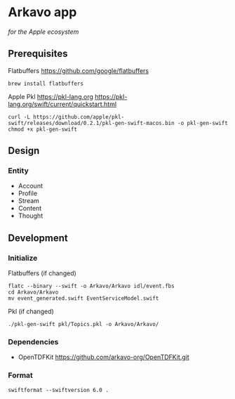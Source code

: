 # Arkavo app
_for the Apple ecosystem_

## Prerequisites

Flatbuffers
https://github.com/google/flatbuffers

```shell
brew install flatbuffers
```

Apple Pkl
https://pkl-lang.org
https://pkl-lang.org/swift/current/quickstart.html

```shell
curl -L https://github.com/apple/pkl-swift/releases/download/0.2.1/pkl-gen-swift-macos.bin -o pkl-gen-swift
chmod +x pkl-gen-swift
```

## Design

### Entity

- Account
- Profile
- Stream
- Content
- Thought

## Development

### Initialize

Flatbuffers (if changed)

```shell
flatc --binary --swift -o Arkavo/Arkavo idl/event.fbs
cd Arkavo/Arkavo
mv event_generated.swift EventServiceModel.swift
```

Pkl (if changed)

```shell
./pkl-gen-swift pkl/Topics.pkl -o Arkavo/Arkavo/
```

### Dependencies 

- OpenTDFKit https://github.com/arkavo-org/OpenTDFKit.git

### Format

```shell
swiftformat --swiftversion 6.0 .
```
